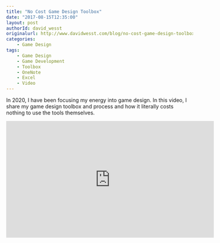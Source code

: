 ```yaml
---
title: "No Cost Game Design Toolbox"
date: "2017-08-15T12:35:00"
layout: post
authorId: david_wesst
originalurl: http://www.davidwesst.com/blog/no-cost-game-design-toolbox/
categories:
    - Game Design
tags:
    - Game Design
    - Game Development
    - Toolbox
    - OneNote
    - Excel
    - Video
---
```


In 2020, I have been focusing my energy into game design. In this video, I share my game design toolbox and process and how it literally costs nothing to use the tools themselves.

<!-- more -->

<iframe width="560" height="315" src="https://www.youtube.com/embed/rq0JDWnVt8I" frameborder="0" allow="accelerometer; autoplay; encrypted-media; gyroscope; picture-in-picture" allowfullscreen></iframe>
